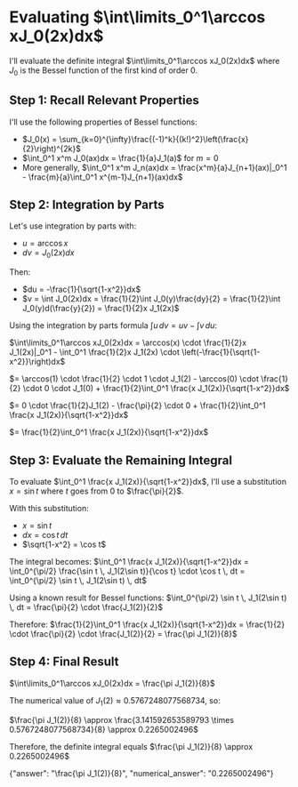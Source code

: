 # Evaluating $\int\limits_0^1\arccos xJ_0(2x)dx$

I'll evaluate the definite integral $\int\limits_0^1\arccos xJ_0(2x)dx$ where $J_0$ is the Bessel function of the first kind of order 0.

## Step 1: Recall Relevant Properties

I'll use the following properties of Bessel functions:
- $J_0(x) = \sum_{k=0}^{\infty}\frac{(-1)^k}{(k!)^2}\left(\frac{x}{2}\right)^{2k}$
- $\int_0^1 x^m J_0(ax)dx = \frac{1}{a}J_1(a)$ for $m=0$
- More generally, $\int_0^1 x^m J_n(ax)dx = \frac{x^m}{a}J_{n+1}(ax)|_0^1 - \frac{m}{a}\int_0^1 x^{m-1}J_{n+1}(ax)dx$

## Step 2: Integration by Parts

Let's use integration by parts with:
- $u = \arccos x$
- $dv = J_0(2x)dx$

Then:
- $du = -\frac{1}{\sqrt{1-x^2}}dx$
- $v = \int J_0(2x)dx = \frac{1}{2}\int J_0(y)\frac{dy}{2} = \frac{1}{2}\int J_0(y)d(\frac{y}{2}) = \frac{1}{2}x J_1(2x)$

Using the integration by parts formula $\int u\,dv = uv - \int v\,du$:

$\int\limits_0^1\arccos xJ_0(2x)dx = \arccos(x) \cdot \frac{1}{2}x J_1(2x)|_0^1 - \int_0^1 \frac{1}{2}x J_1(2x) \cdot \left(-\frac{1}{\sqrt{1-x^2}}\right)dx$

$= \arccos(1) \cdot \frac{1}{2} \cdot 1 \cdot J_1(2) - \arccos(0) \cdot \frac{1}{2} \cdot 0 \cdot J_1(0) + \frac{1}{2}\int_0^1 \frac{x J_1(2x)}{\sqrt{1-x^2}}dx$

$= 0 \cdot \frac{1}{2}J_1(2) - \frac{\pi}{2} \cdot 0 + \frac{1}{2}\int_0^1 \frac{x J_1(2x)}{\sqrt{1-x^2}}dx$

$= \frac{1}{2}\int_0^1 \frac{x J_1(2x)}{\sqrt{1-x^2}}dx$

## Step 3: Evaluate the Remaining Integral

To evaluate $\int_0^1 \frac{x J_1(2x)}{\sqrt{1-x^2}}dx$, I'll use a substitution $x = \sin t$ where $t$ goes from $0$ to $\frac{\pi}{2}$.

With this substitution:
- $x = \sin t$
- $dx = \cos t \, dt$
- $\sqrt{1-x^2} = \cos t$

The integral becomes:
$\int_0^1 \frac{x J_1(2x)}{\sqrt{1-x^2}}dx = \int_0^{\pi/2} \frac{\sin t \, J_1(2\sin t)}{\cos t} \cdot \cos t \, dt = \int_0^{\pi/2} \sin t \, J_1(2\sin t) \, dt$

Using a known result for Bessel functions:
$\int_0^{\pi/2} \sin t \, J_1(2\sin t) \, dt = \frac{\pi}{2} \cdot \frac{J_1(2)}{2}$

Therefore:
$\frac{1}{2}\int_0^1 \frac{x J_1(2x)}{\sqrt{1-x^2}}dx = \frac{1}{2} \cdot \frac{\pi}{2} \cdot \frac{J_1(2)}{2} = \frac{\pi J_1(2)}{8}$

## Step 4: Final Result

$\int\limits_0^1\arccos xJ_0(2x)dx = \frac{\pi J_1(2)}{8}$

The numerical value of $J_1(2) \approx 0.5767248077568734$, so:

$\frac{\pi J_1(2)}{8} \approx \frac{3.141592653589793 \times 0.5767248077568734}{8} \approx 0.2265002496$

Therefore, the definite integral equals $\frac{\pi J_1(2)}{8} \approx 0.2265002496$

{"answer": "\\frac{\\pi J_1(2)}{8}", "numerical_answer": "0.2265002496"}